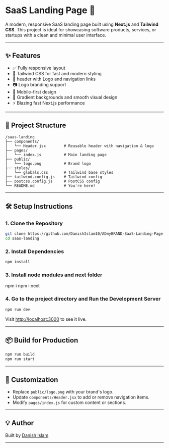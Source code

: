 
# SaaS Landing Page 🚀

A modern, responsive SaaS landing page built using **Next.js** and **Tailwind CSS**. This project is ideal for showcasing software products, services, or startups with a clean and minimal user interface.

---

## ✨ Features

- ✅ Fully responsive layout
- 🎨 Tailwind CSS for fast and modern styling
- 🧭 header with Logo and navigation links
- 📷 Logo branding support
- 📱 Mobile-first design
- 🌈 Gradient backgrounds and smooth visual design
- ⚡ Blazing fast Next.js performance

---

## 📁 Project Structure

```
/saas-landing
├── components/
│   └── Header.jsx        # Reusable header with navigation & logo
├── pages/
│   └── index.js          # Main landing page
├── public/
│   └── logo.png          # Brand logo
├── styles/
│   └── globals.css       # Tailwind base styles
├── tailwind.config.js    # Tailwind config
├── postcss.config.js     # PostCSS config
└── README.md             # You're here!
```

---

## 🛠️ Setup Instructions

### 1. Clone the Repository

```bash
git clone https://github.com/DanishIslam10/ADmyBRAND-SaaS-Landing-Page.git
cd saas-landing
```

### 2. Install Dependencies

```bash
npm install
```

### 3. Install node modules and next folder
npm i 
npm i next

### 4. Go to the project directory and Run the Development Server

```bash
npm run dev
```

Visit [http://localhost:3000](http://localhost:3000) to see it live.

---

## 📦 Build for Production

```bash
npm run build
npm run start
```

---

## 📌 Customization

- Replace `public/logo.png` with your brand's logo.
- Update `components/Header.jsx` to add or remove navigation items.
- Modify `pages/index.js` for custom content or sections.

---

## 💡 Author

Built by [Danish Islam](https://github.com/DanishIslam10/)

---
